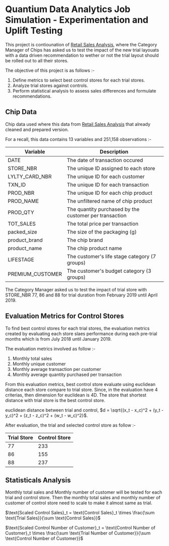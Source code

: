 # Quantium Data Analytics Job Simulation - Experimentation and Uplift Testing

This project is contiounation of [Retail Sales Analysis](https://github.com/AlifSafwan01/retail-sales-analysis), where the Category Manager of Chips has asked us to test the impact of the new trial layouats with a data driven recommendation to wether or not the trial layout should be rolled out to all their stores.

The objective of this project is as follows :-
1. Define metrics to select best control stores for each trial stores.
2. Analyze trial stores against controls.
3. Perform statistical analysis to assess sales differences and formulate recommendations.

## Chip Data

Chip data used where this data from [Retail Sales Analysis](https://github.com/AlifSafwan01/retail-sales-analysis) that already cleaned and prepared version.

For a recall, this data contains 13 variables and 251,158 observations :-

| Variable | Description |
| --- | --- |
| DATE | The date of transaction occured|
| STORE_NBR | The unique ID assigned to each store |
| LYLTY_CARD_NBR | The unique ID for each customer |
| TXN_ID | The unique ID for each transaction |
| PROD_NBR | The unique ID for each chip product |
| PROD_NAME | The unfiltered name of chip product |
| PROD_QTY | The quantity purchased by the customer per transaction |
| TOT_SALES | The total price per transaction |
| packed_size | The size of the packaging (g) |
| product_brand | The chip brand |
| product_name | The chip product name |
| LIFESTAGE |  The customer's life stage category (7 groups) |
| PREMIUM_CUSTOMER | The customer's budget category (3 groups) |

The Category Manager asked us to test the impact of trial store with STORE_NBR 77, 86 and 88 for trial duration from February 2019 until April 2019.

## Evaluation Metrics for Control Stores

To find best control stores for each trial stores, the evaluation metrics created by evaluating each store slaes performance during each pre-trial months which is from July 2018 until January 2019.

The evaluation metrics involved as follow :-
1. Monthly total sales
2. Monthly unique customer
3. Monthly average transaction per customer
4. Monthly average quantity purchased per transaction

From this evaluation metrics, best control store evaluate using euclidean distance each store compare to trial store. Since, in the evaluation have 4 criterias, then dimension for euclidean is 4D. The store that shortest distance with trial store is the best control store.

euclidean distance between trial and control, $d = \sqrt{(x_t - x_c)^2 + (y_t - y_c)^2 + (z_t - z_c)^2 + (w_t - w_c)^2}$.

After evaluation, the trial and selected control store as follow :-

| Trial Store | Control Store |
| --- | --- |
| 77 | 233 |
| 86 | 155 |
| 88 | 237 |

## Statisticals Analysis

Monthly total sales and Monthly number of customer will be tested for each trial and control store. Then the monthly total sales and monthly number of customer of control store need to scale to make it almost same as trial.

$\text{Scaled Control Sales}_t = \text{Control Sales}_t \times \frac{\sum \text{Trial Sales}}{\sum \text{Control Sales}}$

$\text{Scaled Control Number of Customer}_t = \text{Control Number of Customer}_t \times \frac{\sum \text{Trial Number of Customer}}{\sum \text{Control Number of Customer}}$
